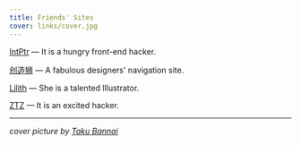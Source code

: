```yaml
---
title: Friends' Sites
cover: links/cover.jpg
---
```



[IntPtr](https://intptr.im) — It is a hungry front-end hacker.

[创造狮](http://chuangzaoshi.com) — A fabulous designers' navigation site.

[Lilith](http://huiyanwang.me/) — She is a talented Illustrator.

[ZTZ](http://ztz.me/) — It is an excited hacker.

---

*cover picture by [Taku Bannai](https://www.behance.net/gallery/32346807/Package-for-Green-hill-by-Kazumasa-Oda)*
